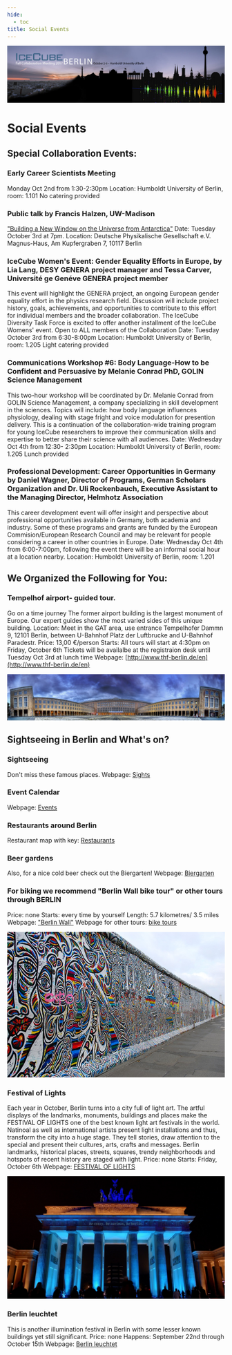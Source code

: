 ```yaml
---
hide:
  - toc
title: Social Events
---
```


![2017 Fall Collaboration Meeting](Final-IceCubeCollabBerlin_web-header%20%281%29.jpg)


# Social Events


## Special Collaboration Events:

### Early Career Scientists Meeting

Monday Oct 2nd from 1:30-2:30pm
Location: Humboldt University of Berlin, room: 1.101
No catering provided
 
### Public talk by Francis Halzen, UW-Madison

["Building a New Window on the Universe from Antarctica"](https://meetings.wipac.wisc.edu/sites/meetings/files/images/Abendvortrag_A3.pdf)
Date: Tuesday October 3rd at 7pm.
Location: Deutsche Physikalische Gesellschaft e.V.
Magnus-Haus, Am Kupfergraben 7, 10117 Berlin
 
### IceCube Women's Event: Gender Equality Efforts in Europe, by Lia Lang, DESY GENERA project manager and Tessa Carver, Université ge Genéve GENERA project member

This event will highlight the GENERA project, an ongoing European gender equality effort in the physics research field. Discussion will include project history, goals, achievements, and opportunities to contribute to this effort for individual members and the broader collaboration.
The IceCube Diversity Task Force is excited to offer another installment of the IceCube Womens' event.
Open to ALL members of the Collaboration
Date: Tuesday October 3rd from 6:30-8:00pm
Location: Humboldt University of Berlin, room: 1.205
Light catering provided
 
### Communications Workshop #6: Body Language-How to be Confident and Persuasive by Melanie Conrad PhD, GOLIN Science Management

This two-hour workshop will be coordinated by Dr. Melanie Conrad from GOLIN Science Management, a company specializing in skill development in the sciences. Topics will include: how body language influences physiology, dealing with stage fright and voice modulation for presention delivery. This is a continuation of the collaboration-wide training program for young IceCube researchers to improve their communication skills and expertise to better share their science with all audiences.
Date: Wednesday Oct 4th from 12:30- 2:30pm
Location: Humboldt University of Berlin, room: 1.205
Lunch provided
 
### Professional Development: Career Opportunities in Germany by Daniel Wagner, Director of Programs, German Scholars Organization and Dr. Uli Rockenbauch, Executive Assistant to the Managing Director, Helmhotz Association
This career development event will offer insight and perspective about professional opportunities available in Germany, both academia and industry. Some of these programs and grants are funded by the European Commision/European Research Council and may be relevant for people considering a career in other countries in Europe.
Date: Wednesday Oct 4th from 6:00-7:00pm, following the event there will be an informal social hour at a location nearby.
Location: Humboldt University of Berlin, room: 1.201


## We Organized the Following for You:

### Tempelhof airport- guided tour.

Go on a time journey
The former airport building is the largest monument of Europe. Our expert guides show the most varied sides of this unique building.
Location: Meet in the GAT area, use entrance Tempelhofer Dammn 9, 12101 Berlin, between U-Bahnhof Platz der Luftbrucke and U-Bahnhof Paradestr.
Price: 13,00 €/person
Starts: All tours will start at 4:30pm on Friday, October 6th
Tickets will be availalbe at the registraion desk until Tuesday Oct 3rd at lunch time
Webpage: [http://www.thf-berlin.de/en](http://www.thf-berlin.de/en)

![ ](Flughafen_Tempelhof_Haupteingang.jpg)



## Sightseeing in Berlin and What's on?

### Sightseeing

Don't miss these famous places.
Webpage: [Sights](https://www.visitberlin.de/en/top-sights)
 
### Event Calendar

Webpage: [Events](https://www.visitberlin.de/en/event-calendar-berlin)
 
### Restaurants around Berlin

Restaurant map with key: [Restaurants](https://drive.google.com/open?id=1Ncbh_X82inOcziGCRvwx4N6dw5w&usp=sharing)
 
### Beer gardens

Also, for a nice cold beer check out the Biergarten!
Webpage: [Biergarten](https://www.tip-berlin.de/berliner-biergarten/)
 

### For biking we recommend "Berlin Wall bike tour" or other tours through BERLIN

Price: none
Starts: every time by yourself
Length: 5.7 kilometres/ 3.5 miles
Webpage: ["Berlin Wall"](https://www.visitberlin.de/en/berlin-wall-bike-tour)
Webpage for other tours: [bike tours](https://www.visitberlin.de/en/bike-tour-suggestions)

![ ](berlin-wall-526521_960_720%20%282%29.jpg)


### Festival of Lights

Each year in October, Berlin turns into a city full of light art. The artful displays of the landmarks, monuments, buildings and places make the FESTIVAL OF LIGHTS one of the best known light art festivals in the world. Natinoal as well as international artists present light installations and thus, transform the city into a huge stage. They tell stories, draw attention to the special and present their cultures, arts, crafts and messages. Berlin landmarks, historical places, streets, squares, trendy neighborhoods and hotspots of recent history are staged with light.
Price: none
Starts: Friday, October 6th
Webpage: [FESTIVAL OF LIGHTS](http://festival-of-lights.de/en/)

![ ](2009-10-23_-_Festival_of_Lights_-_Brandenburger_Tor_4.JPG)


### Berlin leuchtet

This is another illumination festival in Berlin with some lesser known buildings yet still significant.
Price: none
Happens: September 22nd through October 15th
Webpage: [Berlin leuchtet](https://meetings.wipac.wisc.edu/Berlin2017/socialevents#:~:text=Webpage%3A-,Berlin%20leuchtet,-%C2%A92023%C2%A0Board)
